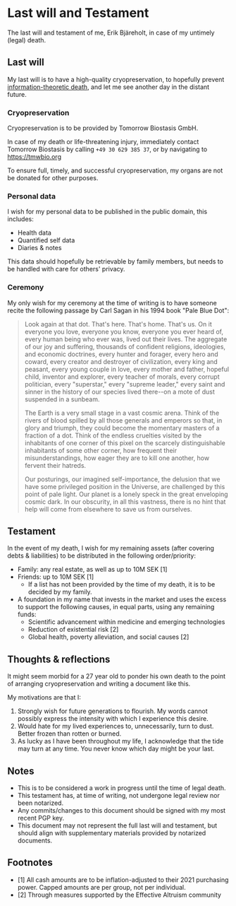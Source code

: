 Last will and Testament
=======================

The last will and testament of me, Erik Bjäreholt, in case of my untimely (legal) death.

Last will
---------

My last will is to have a high-quality cryopreservation, to hopefully prevent [information-theoretic death](https://en.wikipedia.org/wiki/Information-theoretic_death), and let me see another day in the distant future.

### Cryopreservation

Cryopreservation is to be provided by Tomorrow Biostasis GmbH.

In case of my death or life-threatening injury, immediately contact Tomorrow Biostasis by calling `+49 30 629 385 37`, or by navigating to https://tmwbio.org

To ensure full, timely, and successful cryopreservation, my organs are not be donated for other purposes.

### Personal data

I wish for my personal data to be published in the public domain, this includes:

 - Health data
 - Quantified self data
 - Diaries & notes

This data should hopefully be retrievable by family members, but needs to be handled with care for others' privacy.

### Ceremony

My only wish for my ceremony at the time of writing is to have someone recite the following passage by Carl Sagan in his 1994 book "Pale Blue Dot":

> Look again at that dot. That's here. That's home. That's us. On it everyone you love, everyone you know, everyone you ever heard of, every human being who ever was, lived out their lives. The aggregate of our joy and suffering, thousands of confident religions, ideologies, and economic doctrines, every hunter and forager, every hero and coward, every creator and destroyer of civilization, every king and peasant, every young couple in love, every mother and father, hopeful child, inventor and explorer, every teacher of morals, every corrupt politician, every "superstar," every "supreme leader," every saint and sinner in the history of our species lived there--on a mote of dust suspended in a sunbeam.
>
> The Earth is a very small stage in a vast cosmic arena. Think of the rivers of blood spilled by all those generals and emperors so that, in glory and triumph, they could become the momentary masters of a fraction of a dot. Think of the endless cruelties visited by the inhabitants of one corner of this pixel on the scarcely distinguishable inhabitants of some other corner, how frequent their misunderstandings, how eager they are to kill one another, how fervent their hatreds.
>
> Our posturings, our imagined self-importance, the delusion that we have some privileged position in the Universe, are challenged by this point of pale light. Our planet is a lonely speck in the great enveloping cosmic dark. In our obscurity, in all this vastness, there is no hint that help will come from elsewhere to save us from ourselves. 

Testament
---------

In the event of my death, I wish for my remaining assets (after covering debts & liabilities) to be distributed in the following order/priority:

 - Family: any real estate, as well as up to 10M SEK [1]
 - Friends: up to 10M SEK [1]
   - If a list has not been provided by the time of my death, it is to be decided by my family.
 - A foundation in my name that invests in the market and uses the excess to support the following causes, in equal parts, using any remaining funds:
   - Scientific advancement within medicine and emerging technologies
   - Reduction of existential risk [2]
   - Global health, poverty alleviation, and social causes [2]

Thoughts & reflections
----------------------

It might seem morbid for a 27 year old to ponder his own death to the point of arranging cryopreservation and writing a document like this. 

My motivations are that I:

 1. Strongly wish for future generations to flourish. My words cannot possibly express the intensity with which I experience this desire.
 2. Would hate for my lived experiences to, unnecessarily, turn to dust. Better frozen than rotten or burned.
 3. As lucky as I have been throughout my life, I acknowledge that the tide may turn at any time. You never know which day might be your last.

Notes
-----

 - This is to be considered a work in progress until the time of legal death.
 - This testament has, at time of writing, not undergone legal review nor been notarized.
 - Any commits/changes to this document should be signed with my most recent PGP key.
 - This document may not represent the full last will and testament, but should align with supplementary materials provided by notarized documents.

Footnotes
---------

 - [1] All cash amounts are to be inflation-adjusted to their 2021 purchasing power. Capped amounts are per group, not per individual.
 - [2] Through measures supported by the Effective Altruism community
